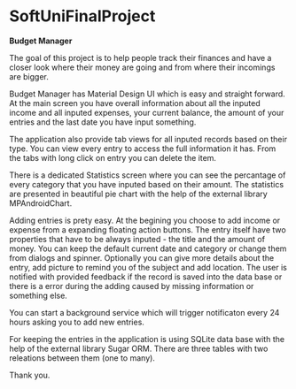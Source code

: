 # SoftUniFinalProject

<b>Budget Manager</b>

The goal of this project is to help people track their finances and have a closer look where their money are going and from where their incomings are bigger.

Budget Manager has Material Design UI which is easy and straight forward. At the main screen you have overall information about all the inputed income and all inputed expenses, your current balance, the amount of your entries and the last date you have input something.

The application also provide tab views for all inputed records based on their type. You can view every entry to access the full information it has. From the tabs with long click on entry you can delete the item. 

There is a dedicated Statistics screen where you can see the percantage of every category that you have inputed based on their amount. The statistics are presented in beautiful pie chart with the help of the external library MPAndroidChart.

Adding entries is prety easy. At the begining you choose to add income or expense from a expanding floating action buttons. The entry itself have two properties that have to be always inputed - the title and the amount of money. You can keep the default current date and category or change them from dialogs and spinner. Optionally you can give more details about the entry, add picture to remind you of the subject and add location. The user is notified with provided feedback if the record is saved into the data base or there is a error during the adding caused by missing information or something else.

You can start a background service which will trigger notificaton every 24 hours asking you to add new entries.

For keeping the entries in the application is using SQLite data base with the help of the external library Sugar ORM. There are three tables with two releations between them (one to many).

Thank you.
